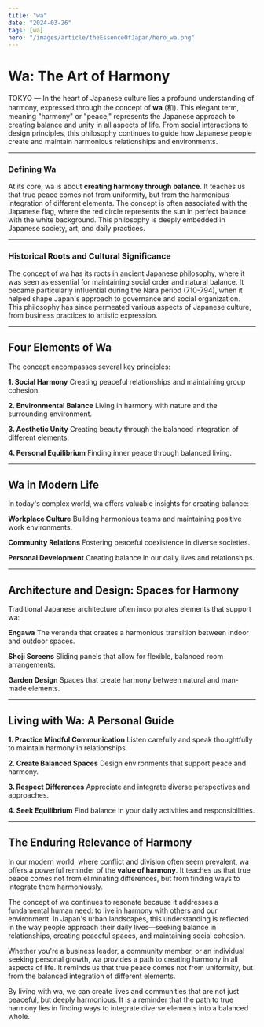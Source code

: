 ```yaml
---
title: "wa"
date: "2024-03-26"
tags: [wa]
hero: "/images/article/theEssenceOfJapan/hero_wa.png"
---
```


# Wa: The Art of Harmony

TOKYO — In the heart of Japanese culture lies a profound understanding of harmony, expressed through the concept of **wa** (和). This elegant term, meaning "harmony" or "peace," represents the Japanese approach to creating balance and unity in all aspects of life. From social interactions to design principles, this philosophy continues to guide how Japanese people create and maintain harmonious relationships and environments.

---

### Defining Wa

At its core, wa is about **creating harmony through balance**. It teaches us that true peace comes not from uniformity, but from the harmonious integration of different elements. The concept is often associated with the Japanese flag, where the red circle represents the sun in perfect balance with the white background. This philosophy is deeply embedded in Japanese society, art, and daily practices.

---

### Historical Roots and Cultural Significance

The concept of wa has its roots in ancient Japanese philosophy, where it was seen as essential for maintaining social order and natural balance. It became particularly influential during the Nara period (710-794), when it helped shape Japan's approach to governance and social organization. This philosophy has since permeated various aspects of Japanese culture, from business practices to artistic expression.

---

## Four Elements of Wa

The concept encompasses several key principles:

**1. Social Harmony**
   Creating peaceful relationships and maintaining group cohesion.

**2. Environmental Balance**
   Living in harmony with nature and the surrounding environment.

**3. Aesthetic Unity**
   Creating beauty through the balanced integration of different elements.

**4. Personal Equilibrium**
   Finding inner peace through balanced living.

---

## Wa in Modern Life

In today's complex world, wa offers valuable insights for creating balance:

**Workplace Culture**
   Building harmonious teams and maintaining positive work environments.

**Community Relations**
   Fostering peaceful coexistence in diverse societies.

**Personal Development**
   Creating balance in our daily lives and relationships.

---

## Architecture and Design: Spaces for Harmony

Traditional Japanese architecture often incorporates elements that support wa:

**Engawa**
   The veranda that creates a harmonious transition between indoor and outdoor spaces.

**Shoji Screens**
   Sliding panels that allow for flexible, balanced room arrangements.

**Garden Design**
   Spaces that create harmony between natural and man-made elements.

---

## Living with Wa: A Personal Guide

**1. Practice Mindful Communication**
   Listen carefully and speak thoughtfully to maintain harmony in relationships.

**2. Create Balanced Spaces**
   Design environments that support peace and harmony.

**3. Respect Differences**
   Appreciate and integrate diverse perspectives and approaches.

**4. Seek Equilibrium**
   Find balance in your daily activities and responsibilities.

---

## The Enduring Relevance of Harmony

In our modern world, where conflict and division often seem prevalent, wa offers a powerful reminder of the **value of harmony**. It teaches us that true peace comes not from eliminating differences, but from finding ways to integrate them harmoniously.

The concept of wa continues to resonate because it addresses a fundamental human need: to live in harmony with others and our environment. In Japan's urban landscapes, this understanding is reflected in the way people approach their daily lives—seeking balance in relationships, creating peaceful spaces, and maintaining social cohesion.

Whether you're a business leader, a community member, or an individual seeking personal growth, wa provides a path to creating harmony in all aspects of life. It reminds us that true peace comes not from uniformity, but from the balanced integration of different elements.

By living with wa, we can create lives and communities that are not just peaceful, but deeply harmonious. It is a reminder that the path to true harmony lies in finding ways to integrate diverse elements into a balanced whole. 